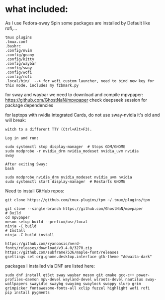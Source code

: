 # what included:
As I use Fedora-sway Spin some packages are installed by Default like rofi,...

    tmux plugins
    .tmux.conf
    .bashrc
    .config/nvim
    .config/geany
    .config/kitty
    .config/waybar
    .config/sway
    .config/wofi
    .config/rofi
    .local/bin/  --> for wofi custom launcher, need to bind new key for this mode, includes my fzbmark.py
for sway and waybar we need to download and compile mpvpaper: https://github.com/GhostNaN/mpvpaper
check deepseek session for package dependencies

for laptops with nvidia integrated Cards, do not use sway-nvidia it's old and will break:

    witch to a different TTY (Ctrl+Alt+F3).

    Log in and run:

    sudo systemctl stop display-manager  # Stops GDM/GNOME
    sudo modprobe -r nvidia_drm nvidia_modeset nvidia_uvm nvidia
    sway

    After exiting Sway:
    bash

    sudo modprobe nvidia_drm nvidia_modeset nvidia_uvm nvidia
    sudo systemctl start display-manager  # Restarts GNOME

Need to install GitHub repos:

    git clone https://github.com/tmux-plugins/tpm ~/.tmux/plugins/tpm

    git clone --single-branch https://github.com/GhostNaN/mpvpaper
    # Build
    cd mpvpaper
    meson setup build --prefix=/usr/local
    ninja -C build
    # Install
    ninja -C build install

    https://github.com/ryanoasis/nerd-fonts/releases/download/v3.4.0/3270.zip
    https://github.com/subframe7536/maple-font/releases
    gsettings set org.gnome.desktop.interface gtk-theme "Adwaita-dark"
     
packages I installed via DNF are listed here:
    
    sudo dnf install qt5ct sway waybar meson git cmake gcc-c++ power-profiles-daemon mpv-devel wayland-devel wlroots-devel nautilus sway-wallpapers swayidle swaybg swayimg swaylock swappy slurp grim grimpicker fontawesome-fonts-all xclip fuzzel highlight wofi rofi
    pip install pygments
    
